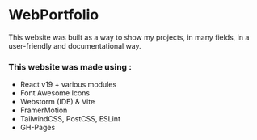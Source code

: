 # WebPortfolio 

This website was built as a way to show my projects, in many fields, in a user-friendly and documentational way.

### This website was made using :
- React v19 + various modules
- Font Awesome Icons
- Webstorm (IDE) & Vite
- FramerMotion
- TailwindCSS, PostCSS, ESLint
- GH-Pages
